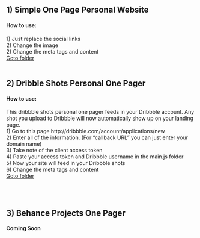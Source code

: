 
<h2>1) Simple One Page Personal Website</h2>
<h4>How to use:</h4>
1) Just replace the social links<br/>
2) Change the image<br/>
2) Change the meta tags and content<br/>
<a href="https://github.com/joashp/one-page-personal-website/tree/master/one-page-personal-website">Goto folder</a>
<br/><br/>

<h2>2) Dribble Shots Personal One Pager</h2>
<h4>How to use:</h4>
This dribbble shots personal one pager feeds in your Dribbble account. Any shot you upload to Dribbble will now automatically show up on your landing page. 
<br/>
1) Go to this page http://dribbble.com/account/applications/new<br/>
2) Enter all of the information. (For “callback URL” you can just enter your domain name)<br/>
3) Take note of the client access token<br/>
4) Paste your access token and Dribbble username in the main.js folder<br/>
5) Now your site will feed in your Dribbble shots <br/>
6) Change the meta tags and content<br/>
<a href="https://github.com/joashp/one-page-personal-website/tree/master/dribbble-shots-personal-one-pager">Goto folder</a>

<br/><br/>

<h2>3) Behance Projects One Pager</h2>
<h4>Coming Soon</h4>
